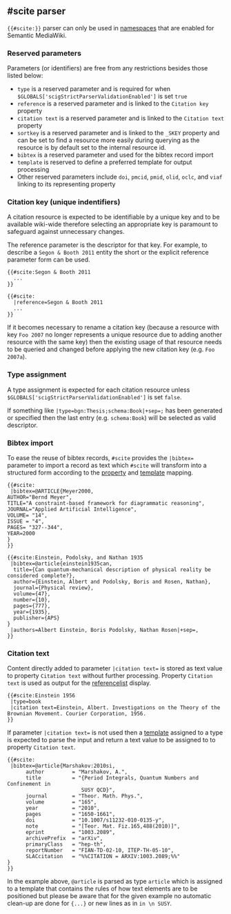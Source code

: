 ## #scite parser

`{{#scite:}}` parser can only be used in [namespaces][smw-ns] that are enabled
for Semantic MediaWiki.

### Reserved parameters

Parameters (or identifiers) are free from any restrictions
besides those listed below:

- `type` is a reserved parameter and is required for when `$GLOBALS['scigStrictParserValidationEnabled']` is set `true`
- `reference` is a reserved parameter and is linked to the `Citation key` property
- `citation text` is a reserved parameter and is linked to the `Citation text` property
- `sortkey` is a reserved parameter and is linked to the `_SKEY` property and can be
  set to find a resource more easily during querying as the resource is by default set
  to the internal resource id.
- `bibtex` is a reserved parameter and used for the bibtex record import
- `template` is reserved to define a preferred template for output processing
- Other reserved parameters include `doi`, `pmcid`, `pmid`, `olid`, `oclc`, and `viaf` linking
  to its representing property

### Citation key (unique indentifiers)

A citation resource is expected to be identifiable by a unique key and to be available
wiki-wide therefore selecting an appropriate key is paramount to safeguard against
unnecessary changes.

The reference parameter is the descriptor for that key. For example, to describe
a `Segon & Booth 2011` entity the short or the explicit reference parameter form can be used.

```
{{#scite:Segon & Booth 2011
  ...
}}
```
```
{{#scite:
  |reference=Segon & Booth 2011
  ...
}}
```

If it becomes necessary to rename a citation key (because a resource with key `Foo 2007`
no longer represents a unique resource due to adding another resource with the same key)
then the existing usage of that resource needs to be queried and changed before applying
the new citation key (e.g. `Foo 2007a`).

### Type assignment

A type assignment is expected for each citation resource unless `$GLOBALS['scigStrictParserValidationEnabled']`
is set `false`.

If something like `|type=bgn:Thesis;schema:Book|+sep=;` has been generated or specified then
the last entry (e.g. `schema:Book`) will be selected as valid descriptor.

### Bibtex import

To ease the reuse of bibtex records, `#scite` provides the `|bibtex=` parameter to
import a record as text which `#scite` will transform into a structured form
according to the [property](02-property-mapping.md) and [template](03-template-mapping.md) mapping.

```
{{#scite:
 |bibtex=@ARTICLE{Meyer2000,
AUTHOR="Bernd Meyer",
TITLE="A constraint-based framework for diagrammatic reasoning",
JOURNAL="Applied Artificial Intelligence",
VOLUME= "14",
ISSUE = "4",
PAGES= "327--344",
YEAR=2000
}
}}
```
```
{{#scite:Einstein, Podolsky, and Nathan 1935
 |bibtex=@article{einstein1935can,
  title={Can quantum-mechanical description of physical reality be considered complete?},
  author={Einstein, Albert and Podolsky, Boris and Rosen, Nathan},
  journal={Physical review},
  volume={47},
  number={10},
  pages={777},
  year={1935},
  publisher={APS}
}
 |authors=Albert Einstein, Boris Podolsky, Nathan Rosen|+sep=,
}}
```

### Citation text

Content directly added to parameter `|citation text=` is stored as text value to property
`Citation text` without further processing. Property `Citation text` is used as output for
the [referencelist](05-referencelist.md) display.

```
{{#scite:Einstein 1956
 |type=book
 |citation text=Einstein, Albert. Investigations on the Theory of the Brownian Movement. Courier Corporation, 1956.
}}
```

If parameter `|citation text=` is not used then a [template](03-template-mapping.md)
assigned to a type is expected to parse the input and return a text value to be assigned to
to property `Citation text`.

```
{{#scite:
 |bibtex=@article{Marshakov:2010si,
      author         = "Marshakov, A.",
      title          = "{Period Integrals, Quantum Numbers and Confinement in
                        SUSY QCD}",
      journal        = "Theor. Math. Phys.",
      volume         = "165",
      year           = "2010",
      pages          = "1650-1661",
      doi            = "10.1007/s11232-010-0135-y",
      note           = "[Teor. Mat. Fiz.165,488(2010)]",
      eprint         = "1003.2089",
      archivePrefix  = "arXiv",
      primaryClass   = "hep-th",
      reportNumber   = "FIAN-TD-02-10, ITEP-TH-05-10",
      SLACcitation   = "%%CITATION = ARXIV:1003.2089;%%"
}
}}
```

In the example above, `@article` is parsed as type `article` which is assigned to a template
that contains the rules of how text elements are to be positioned but please be aware that
for the given example no automatic clean-up are done for `{...}` or new lines as in `in \n SUSY`.

[smw-ns]: https://semantic-mediawiki.org/wiki/Help:$smwgNamespacesWithSemanticLinks
